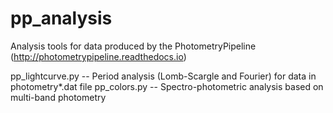 # pp_analysis
Analysis tools for data produced by the PhotometryPipeline (http://photometrypipeline.readthedocs.io)

pp_lightcurve.py -- Period analysis (Lomb-Scargle and Fourier) for data in photometry*.dat file
pp_colors.py -- Spectro-photometric analysis based on multi-band photometry
